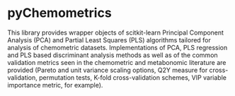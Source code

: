 # pyChemometrics

This library provides wrapper objects of scitkit-learn Principal Component Analysis (PCA) and Partial Least Squares 
(PLS) algorithms tailored for analysis of chemometric datasets. Implementations of PCA, PLS regression and PLS based 
discriminant analysis methods as well as of the common validation metrics seen in the chemometric and metabonomic literature 
are provided (Pareto and unit variance scaling options, Q2Y measure for cross-validation, permutation tests, K-fold cross-validation schemes, VIP variable importance metric, for example).
